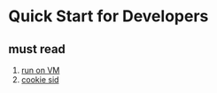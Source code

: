 # Quick Start for Developers

## must read

1. [run on VM]()
2. [cookie sid](https://www.youtube.com/watch?v=fkx0HGqTpTg)